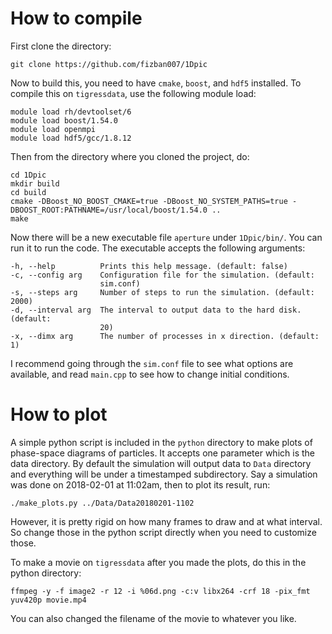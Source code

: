 # How to compile

First clone the directory:

    git clone https://github.com/fizban007/1Dpic
    
Now to build this, you need to have `cmake`, `boost`, and `hdf5` installed. To
compile this on `tigressdata`, use the following module load:

    module load rh/devtoolset/6
    module load boost/1.54.0
    module load openmpi
    module load hdf5/gcc/1.8.12
    
Then from the directory where you cloned the project, do:

    cd 1Dpic
    mkdir build
    cd build
    cmake -DBoost_NO_BOOST_CMAKE=true -DBoost_NO_SYSTEM_PATHS=true -DBOOST_ROOT:PATHNAME=/usr/local/boost/1.54.0 ..
    make
    
Now there will be a new executable file `aperture` under `1Dpic/bin/`. You can
run it to run the code. The executable accepts the following arguments:

    -h, --help          Prints this help message. (default: false)
    -c, --config arg    Configuration file for the simulation. (default:
                        sim.conf)
    -s, --steps arg     Number of steps to run the simulation. (default: 2000)
    -d, --interval arg  The interval to output data to the hard disk. (default:
                        20)
    -x, --dimx arg      The number of processes in x direction. (default: 1)
    
I recommend going through the `sim.conf` file to see what options are available,
and read `main.cpp` to see how to change initial conditions.

# How to plot

A simple python script is included in the `python` directory to make plots of
phase-space diagrams of particles. It accepts one parameter which is the data
directory. By default the simulation will output data to `Data` directory and
everything will be under a timestamped subdirectory. Say a simulation was done
on 2018-02-01 at 11:02am, then to plot its result, run:

    ./make_plots.py ../Data/Data20180201-1102
    
However, it is pretty rigid on how many frames to draw and at what interval. So
change those in the python script directly when you need to customize those.

To make a movie on `tigressdata` after you made the plots, do this in the python
directory:

    ffmpeg -y -f image2 -r 12 -i %06d.png -c:v libx264 -crf 18 -pix_fmt yuv420p movie.mp4
    
You can also changed the filename of the movie to whatever you like.
